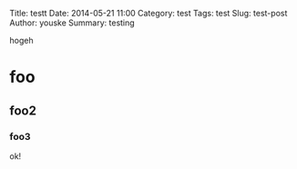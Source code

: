 Title: testt
Date: 2014-05-21 11:00
Category: test
Tags: test
Slug: test-post
Author: youske
Summary: testing

hogeh

# foo

## foo2

### foo3
ok!

